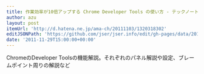 ```yaml
---
title: 作業効率が10倍アップする Chrome Developer Tools の使い方 - テックノート＠ama-ch
author: azu
layout: post
itemUrl: 'http://d.hatena.ne.jp/ama-ch/20111103/1320318302'
editJSONPath: 'https://github.com/jser/jser.info/edit/gh-pages/data/2011/11/index.json'
date: '2011-11-29T15:00:00+00:00'
---
```

ChromeのDeveloper Toolsの機能解説。それぞれのパネル解説や設定、ブレームポイント周りの解説など
